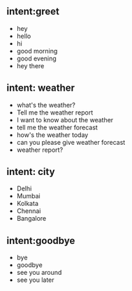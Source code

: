 ## intent:greet
- hey
- hello
- hi
- good morning
- good evening
- hey there

## intent: weather
- what's the weather?
- Tell me the weather report
- I want to know about the weather
- tell me the weather forecast
- how's the weather today
- can you please give weather forecast
- weather report?

## intent: city
- Delhi
- Mumbai
- Kolkata
- Chennai
- Bangalore

## intent:goodbye
- bye
- goodbye
- see you around
- see you later